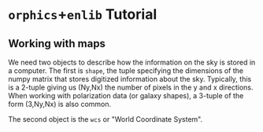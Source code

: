 # `orphics`+`enlib` Tutorial

## Working with maps

We need two objects to describe how the information on the sky is stored in a computer. The first is `shape`, the tuple specifying the dimensions of the numpy matrix that stores digitized information about the sky. Typically, this is a 2-tuple giving us (Ny,Nx) the number of pixels in the y and x directions. When working with polarization data (or galaxy shapes), a 3-tuple of the form (3,Ny,Nx) is also common.

The second object is the `wcs` or "World Coordinate System".